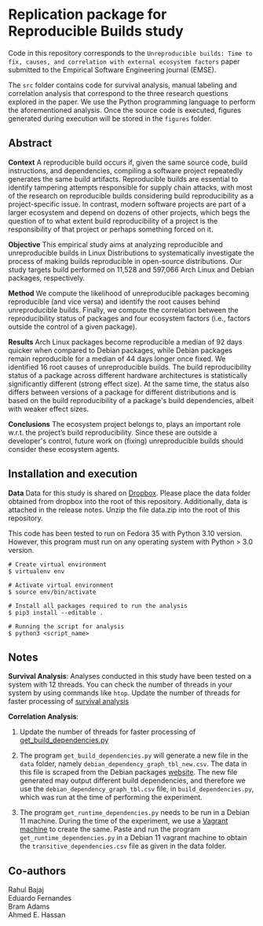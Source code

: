 # Replication package for Reproducible Builds study
Code in this repository corresponds to the `Unreproducible builds: Time to fix, causes, and
correlation with external ecosystem factors` paper submitted to the Empirical Software Engineering journal (EMSE). 

The `src` folder contains code for survival analysis, manual labeling and correlation analysis that correspond to the three research questions explored in the paper. We use the Python programming language to perform the aforementioned analysis. Once the source code is executed, figures generated during execution will be stored in the `figures` folder.  

## Abstract

**Context** A reproducible build occurs if, given the same source code, build instructions, and dependencies, compiling a software project repeatedly generates the same build artifacts. Reproducible builds are essential to identify tampering attempts responsible for supply chain attacks, with most of the research on reproducible builds considering build reproducibility as a project-specific issue. In contrast, modern software projects are part of a larger ecosystem and depend on dozens of other projects, which begs the question of to what extent build reproducibility of a project is the responsibility of that project or perhaps something forced on it. 

**Objective** This empirical study aims at analyzing reproducible and unreproducible builds in Linux Distributions to systematically investigate the process of making builds reproducible in open-source distributions. Our study targets build performed on 11,528 and 597,066 Arch Linux and Debian packages, respectively. 

**Method**  We compute the likelihood of unreproducible packages becoming reproducible (and vice versa) and identify the root causes behind unreproducible builds. Finally, we compute the correlation between the reproducibility status of packages and four ecosystem factors (i.e., factors outside the control of a given package). 

**Results** Arch Linux packages become reproducible a median of 92 days quicker when compared to Debian packages, while Debian packages remain reproducible for a median of 44 days longer once fixed. We identified 16 root causes of unreproducible builds. The build reproducibility status of a package across different hardware architectures is statistically significantly different (strong effect size). At the same time, the status also differs between versions of a package for different distributions and is based on the build reproducibility of a package's build dependencies, albeit with weaker effect sizes. 

**Conclusions** The ecosystem project belongs to, plays an important role w.r.t. the project’s build reproducibility. Since these are outside a developer's control, future work on (fixing) unreproducible builds should consider these ecosystem agents.

## Installation and execution

**Data** Data for this study is shared on [Dropbox](https://www.dropbox.com/s/n8tepo0hn21jfh6/data.zip?dl=0). Please place the data folder obtained from dropbox into the root of this repository. Additionally, data is attached in the release notes. Unzip the file data.zip into the root of this repository.

This code has been tested to run on Fedora 35 with Python 3.10 version. However, this program must run on any operating system with Python > 3.0 version.

```
# Create virtual environment 
$ virtualenv env

# Activate virtual environment
$ source env/bin/activate

# Install all packages required to run the analysis
$ pip3 install --editable .

# Running the script for analysis
$ python3 <script_name>
```

## Notes

**Survival Analysis**: Analyses conducted in this study have been tested on a system with 12 threads. You can check the number of threads in your system by using commands like `htop`. Update the number of threads for faster processing of [survival analysis](https://github.com/SAILResearch/wip-21-rahul_bajaj-reproducible_builds-code/blob/main/src/Survival%20Analysis/survival_of_reproducible_packages.py#L97)

**Correlation Analysis**:

1. Update the number of threads for faster processing of [get_build_dependencies.py](https://github.com/SAILResearch/replication-21-rahul_bajaj-reproducible_builds-code/blob/main/src/Correlation%20Analysis/get_build_dependencies.py#L66)

2. The program `get_build_dependencies.py` will generate a new file in the `data` folder, namely `debian_dependency_graph_tbl_new.csv`. The data in this file is scraped from the Debian packages [website](https://sources.debian.org/data/main/). The new file generated may output different build dependencies, and therefore we use the `debian_dependency_graph_tbl.csv` file, in `build_dependencies.py`,  which was run at the time of performing the experiment.

3. The program `get_runtime_dependencies.py` needs to be run in a Debian 11 machine. During the time of the experiment, we use a [Vagrant machine](https://developer.hashicorp.com/vagrant/docs/installation) to create the same. Paste and run the program `get_runtime_dependencies.py` in a Debian 11 vagrant machine to obtain the `transitive_dependencies.csv` file as given in the data folder.

## Co-authors

Rahul Bajaj  
Eduardo Fernandes  
Bram Adams  
Ahmed E. Hassan
